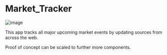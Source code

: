 # Market_Tracker

![image](https://user-images.githubusercontent.com/68623531/216749519-740fda58-de39-426d-8445-6ed1f5c31f5d.png)

This app tracks all major upcoming market events by updating sources from across the web. 

Proof of concept can be scaled to further more components.

